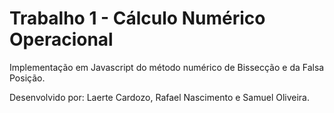 # Trabalho 1 - Cálculo Numérico Operacional

Implementação em Javascript do método numérico de Bissecção e da Falsa Posição. 

Desenvolvido por: Laerte Cardozo, Rafael Nascimento e Samuel Oliveira.
